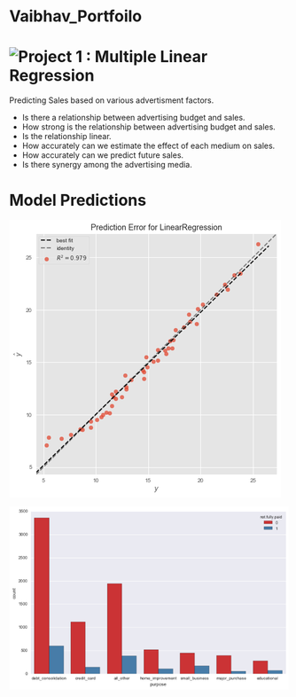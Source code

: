 # Vaibhav_Portfoilo

# ![Project 1 : Multiple Linear Regression](https://github.com/vaibhav-dutta/Multiple-Linear-Regression)

Predicting Sales based on various advertisment factors.
* Is there a relationship between advertising budget and sales.
* How strong is the relationship between advertising budget and sales.
* Is the relationship linear.
* How accurately can we estimate the effect of each medium on sales.
* How accurately can we predict future sales.
* Is there synergy among the advertising media.

# Model Predictions
![](/Model%20Fit.png)



![](/Image.png)
